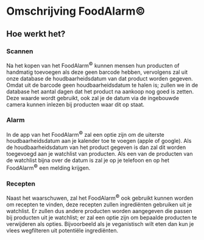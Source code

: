 # Omschrijving FoodAlarm©
## Hoe werkt het?
### Scannen
Na het kopen van het FoodAlarm<sup>©</sup> kunnen mensen hun producten of handmatig toevoegen als deze geen barcode hebben, vervolgens zal uit onze database de houdbaarheidsdatum van dat product worden gegeven. Omdat uit de barcode geen houdbaarheidsdatum te halen is; zullen we in de database het aantal dagen dat het product na aankoop nog goed is zetten. Deze waarde wordt gebruikt, ook zal je de datum via de ingebouwde camera kunnen inlezen bij producten waar dit op staat.
### Alarm
In de app van het FoodAlarm<sup>©</sup> zal een optie zijn om de uiterste houdbaarheidsdatum aan je kalender toe te voegen (apple of google).
Als de houdbaarheidsdatum van het product gegeven is dan zal dit worden toegevoegd aan je watchlist van producten. Als een van de producten van de watchlist bijna over de datum is zal je op je telefoon en op het FoodAlarm<sup>©</sup> een melding krijgen.
### Recepten
Naast het waarschuwen, zal het FoodAlarm<sup>©</sup> ook gebruikt kunnen worden om recepten te vinden, deze recepten zullen ingrediënten gebruiken uit je watchlist. Er zullen dus andere producten worden aangegeven die passen bij producten uit je watchlist; er zal een optie zijn om bepaalde producten te verwijderen als opties. Bijvoorbeeld als je veganistisch wilt eten dan kun je vlees wegfilteren uit potentiële ingrediënten. 
